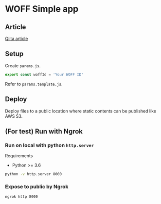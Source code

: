 # WOFF Simple app

## Article
[Qiita article]()

## Setup
Create `params.js`.

```params.js
export const woffId = 'Your WOFF ID'
```

Refer to `params.template.js`.


## Deploy
Deploy files to a public location where static contents can be published like AWS S3.

## (For test) Run with Ngrok

### Run on local with python `http.server`
Requirements
- Python >= 3.6

```sh
python -v http.server 8000
```

### Expose to public by Ngrok

```sh
ngrok http 8000
```
